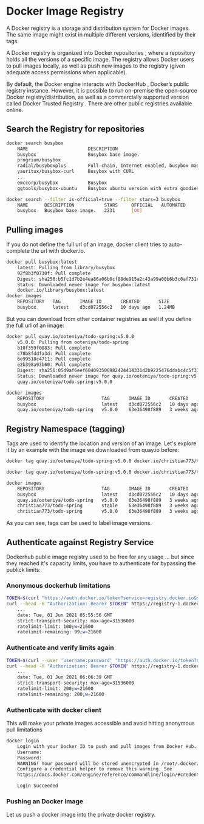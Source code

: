 
# Docker Image Registry
A Docker registry is a storage and distribution system for Docker images. The same image might exist in multiple different versions, identified by their tags.

A Docker registry is organized into Docker repositories , where a repository holds all the versions of a specific image. The registry allows Docker users to pull images locally, as well as push new images to the registry (given adequate access permissions when applicable).

By default, the Docker engine interacts with DockerHub , Docker’s public registry instance. However, it is possible to run on-premise the open-source Docker registry/distribution, as well as a commercially supported version called Docker Trusted Registry . There are other public registries available online.

## Search the Registry for repositories
```bash
docker search busybox
	NAME                      DESCRIPTION                                     STARS     OFFICIAL   AUTOMATED
	busybox                   Busybox base image.                             2231      [OK]       
	progrium/busybox                                                          70                   [OK]
	radial/busyboxplus        Full-chain, Internet enabled, busybox made f…   39                   [OK]
	yauritux/busybox-curl     Busybox with CURL                               15                   
	...                  
	emccorp/busybox           Busybox                                         0                    
	ggtools/busybox-ubuntu    Busybox ubuntu version with extra goodies       0                    [OK]
```

```bash
docker search --filter is-official=true --filter stars=3 busybox
	NAME      DESCRIPTION           STARS     OFFICIAL   AUTOMATED
	busybox   Busybox base image.   2231      [OK]     
```
## Pulling images
If you do not define the full url of an image, docker client tries to auto-complete the url with docker.io.
```bash
docker pull busybox:latest
	latest: Pulling from library/busybox
	92f8b3f0730f: Pull complete 
	Digest: sha256:b5fc1d7b2e4ea86a06b0cf88de915a2c43a99a00b6b3c0af731e5f4c07ae8eff
	Status: Downloaded newer image for busybox:latest
	docker.io/library/busybox:latest
docker images
	REPOSITORY   TAG       IMAGE ID       CREATED       SIZE
	busybox      latest    d3cd072556c2   10 days ago   1.24MB
```
But you can download from other container registries as well if you define the full url of an image:
```bash
docker pull quay.io/ooteniya/todo-spring:v5.0.0
	v5.0.0: Pulling from ooteniya/todo-spring
	b10f359f0883: Pull complete 
	c78b8fddfa3d: Pull complete 
	6e99518c4711: Pull complete 
	e2b398a93b60: Pull complete 
	Digest: sha256:05d9af6eef604093506982424414331d2b9225476ddabc4c5f33ab44f208ec9f
	Status: Downloaded newer image for quay.io/ooteniya/todo-spring:v5.0.0
	quay.io/ooteniya/todo-spring:v5.0.0

docker images
	REPOSITORY                     TAG       IMAGE ID       CREATED       SIZE
	busybox                        latest    d3cd072556c2   10 days ago   1.24MB
	quay.io/ooteniya/todo-spring   v5.0.0    63e36498f889   3 weeks ago   679MB
```

## Registry Namespace (tagging)
Tags are used to identify the location and version of an image.
Let's explore it by an example with the image we downloaded from quay.io before:
```bash
docker tag quay.io/ooteniya/todo-spring:v5.0.0 docker.io/christian773/todo-spring:v5.0.0

docker tag quay.io/ooteniya/todo-spring:v5.0.0 docker.io/christian773/todo-spring:stable

docker images
	REPOSITORY                     TAG       IMAGE ID       CREATED       SIZE
	busybox                        latest    d3cd072556c2   10 days ago   1.24MB
	quay.io/ooteniya/todo-spring   v5.0.0    63e36498f889   3 weeks ago   679MB
	christian773/todo-spring       stable    63e36498f889   3 weeks ago   679MB
	christian773/todo-spring       v5.0.0    63e36498f889   3 weeks ago   679MB
```
As you can see, tags can be used to label image versions.

## Authenticate against Registry Service
Dockerhub public image registry used to be free for any usage ... but since they reached it's capacity limits, you have to authenticate for bypassing the publick limits:

### Anonymous dockerhub limitations
```bash
TOKEN=$(curl "https://auth.docker.io/token?service=registry.docker.io&scope=repository:ratelimitpreview/test:pull" | jq -r .token)
curl --head -H "Authorization: Bearer $TOKEN" https://registry-1.docker.io/v2/ratelimitpreview/test/manifests/latest
	...
	date: Tue, 01 Jun 2021 05:55:56 GMT
	strict-transport-security: max-age=31536000
	ratelimit-limit: 100;w=21600
	ratelimit-remaining: 99;w=21600
```

### Authenticate and verify limits again
```bash
TOKEN=$(curl --user 'username:password' "https://auth.docker.io/token?service=registry.docker.io&scope=repository:ratelimitpreview/test:pull" | jq -r .token)
curl --head -H "Authorization: Bearer $TOKEN" https://registry-1.docker.io/v2/ratelimitpreview
	...
	date: Tue, 01 Jun 2021 06:06:39 GMT
	strict-transport-security: max-age=31536000
	ratelimit-limit: 200;w=21600
	ratelimit-remaining: 200;w=21600
```

### Authenticate with docker client
This will make your private images accessible and avoid hitting anonymous pull limitations
```bash
docker login
	Login with your Docker ID to push and pull images from Docker Hub....
	Username: 
	Password: 
	WARNING! Your password will be stored unencrypted in /root/.docker/config.json.
	Configure a credential helper to remove this warning. See
	https://docs.docker.com/engine/reference/commandline/login/#credentials-store

	Login Succeeded
```

### Pushing an Docker image
Let us push a docker image into the private docker registry.
```bash

```

<!--stackedit_data:
eyJoaXN0b3J5IjpbLTU2NzAzNzcwNSwtNjUzODA2Mzc3XX0=
-->